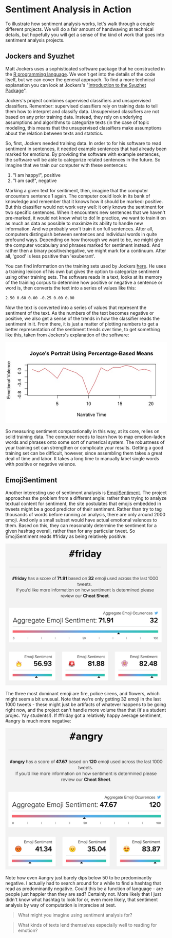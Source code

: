# Sentiment Analysis in Action

To illustrate how sentiment analysis works, let's walk through a couple different projects. We will do a fair amount of handwaving at technical details, but hopefully you will get a sense of the kind of work that goes into sentiment analysis projects.

## Jockers and Syuzhet

Matt Jockers uses a sophisticated software package that he constructed in the [R programming language](/conclusion/where-to-go.md). We won't get into the details of the code itself, but we can cover the general approach. To find a more technical explanation you can look at Jockers's "[Introduction to the Syuzhet Package](https://cran.r-project.org/web/packages/syuzhet/vignettes/syuzhet-vignette.html)".

Jockers's project combines supervised classifiers and unsupervised classifiers. Remember: supervised classifiers rely on training data to tell them how to interpret and classify data. Unsupervised classifiers are not based on any prior training data. Instead, they rely on underlying assumptions and algorithms to categorize texts (in the case of topic modeling, this means that the unsupervised classifiers make assumptions about the relation between texts and statstics.

So, first, Jockers needed training data. In order to for his software to read sentiment in sentences, it needed example sentences that had already been marked for emotions. By providing the software with example sentences, the software will be able to categorize related sentences in the future. So imagine that we train our computer with these sentences:

1. "I am happy!", positive
2. "I am sad!", negative

Marking a given text for sentiment, then, imagine that the computer encounters sentence 1 again. The computer could look in its bank of knowledge and remember that it knows how it should be marked: positive. But this classifier would not work very well: it only knows the sentiment for two specific sentences. When it encounters new sentences that we haven't pre-marked, it would not know what to do! In practice, we want to train it on as much as data as possible to maximize its ability to handle new information. And we probably won't train it on full sentences. After all, computers distinguish between sentences and individual words in quite profound ways. Depending on how thorough we want to be, we might give the computer vocabulary and phrases marked for sentiment instead. And rather then a binary positive/negative, we might mark for a continuum. After all, 'good' is less positive than 'exuberant'. 

You can find information on the training sets used by Jockers [here](https://github.com/mjockers/syuzhet#references). He uses a training lexicon of his own but gives the option to categorize sentiment using other training sets. The software reads in a text, looks at its memory of the training corpus to determine how positive or negative a sentence or word is, then converts the text into a series of values like this:

```
2.50 0.60 0.00 -0.25 0.00 0.00
```
Now the text is converted into a series of values that represent the sentiment of the text. As the numbers of the text becomes negative or positive, we also get a sense of the trends in how the classifier reads the sentiment in it. From there, it is just a matter of plotting numbers to get a better representation of the sentiment trends over time, to get something like this, taken from Jockers's explanation of the software:

![plot trajectory in portrait](/assets/sentiment-analysis/jockers-portrait.jpg)

So measuring sentiment computationally in this way, at its core, relies on solid training data. The computer needs to learn how to map emotion-laden words and phrases onto some sort of numerical system. The robustness of your training set can strengthen or complicate your results. Getting a good training set can be difficult, however, since assembling them takes a great deal of time and labor. It takes a long time to manually label single words with positive or negative valence.

## EmojiSentiment

Another interesting use of sentiment analysis is [EmojiSentiment](http://www.emojisentiment.com/#About). The project approaches the problem from a different angle: rather than trying to analyze textual content for sentiment, the site postulates that emojis embedded in tweets might be a good predictor of their sentiment. Rather than try to tag thousands of words before running an analysis, there are only around 2000 emoji. And only a small subset would have actual emotional valences to them. Based on this, they can reasonably determine the sentiment for a given hashtag overall, rather than for any particular tweet. So EmojiSentiment reads #friday as being relatively positive:

![friday sentiment](/assets/sentiment-analysis/emoji-sentiment-friday.jpg)

The three most dominant emoji are fire, police sirens, and flowers, which might seem a bit unusual. Note that we're only getting 32 emoji in the last 1000 tweets - these might just be artifacts of whatever happens to be going right now, and the project can't handle more volume than that (it's a student projec. Yay students!). If #friday got a relatively happy average sentiment, #angry is much more negative:

![angry sentiment](/assets/sentiment-analysis/emoji-sentiment-angry.jpg)

Note how even #angry just barely dips below 50 to be predominantly negative. I actually had to search around for a while to find a hashtag that read as predominantly negative. Could this be a function of language - are people just happier than they are sad? Certainly not. More likely that I just didn't know what hashtag to look for or, even more likely, that sentiment analysis by way of computation is imprecise at best.

> What might you imagine using sentiment analysis for?

> What kinds of texts lend themselves especially well to reading for emotion?